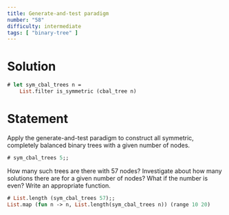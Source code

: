 ```yaml
---
title: Generate-and-test paradigm
number: "58"
difficulty: intermediate
tags: [ "binary-tree" ]
---
```


# Solution

```ocaml
# let sym_cbal_trees n =
    List.filter is_symmetric (cbal_tree n)
```

# Statement

Apply the generate-and-test paradigm to construct all symmetric,
completely balanced binary trees with a given number of nodes.

```ocaml
# sym_cbal_trees 5;;
```

How many such trees are there with 57 nodes? Investigate about how many
solutions there are for a given number of nodes? What if the number is
even? Write an appropriate function.

```ocaml
# List.length (sym_cbal_trees 57);;
List.map (fun n -> n, List.length(sym_cbal_trees n)) (range 10 20)
```
